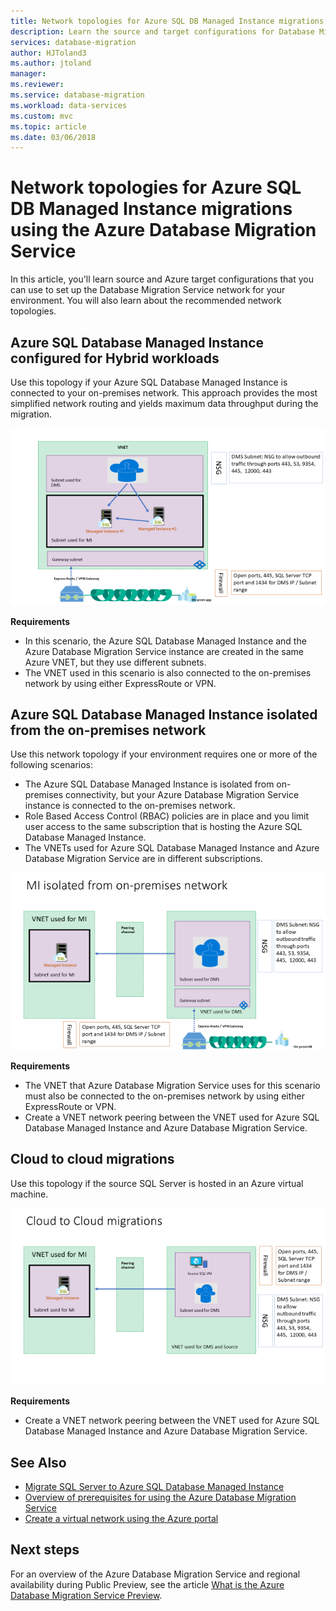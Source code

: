```yaml
---
title: Network topologies for Azure SQL DB Managed Instance migrations using the Azure Database Migration Service | Microsoft Docs
description: Learn the source and target configurations for Database Migration Service.
services: database-migration
author: HJToland3
ms.author: jtoland
manager: 
ms.reviewer: 
ms.service: database-migration
ms.workload: data-services
ms.custom: mvc
ms.topic: article
ms.date: 03/06/2018
---
```


# Network topologies for Azure SQL DB Managed Instance migrations using the Azure Database Migration Service
In this article, you'll learn source and Azure target configurations that you can use to set up the Database Migration Service network for your environment.  You will also learn about the recommended network topologies.

## Azure SQL Database Managed Instance configured for Hybrid workloads 
Use this topology if your Azure SQL Database Managed Instance is connected to your on-premises network. This approach provides the most simplified network routing and yields maximum data throughput during the migration.

![Network Topology for Hybrid Workloads](media\resource-network-topologies\hybrid-workloads.png)

**Requirements**
- In this scenario, the Azure SQL Database Managed Instance and the Azure Database Migration Service instance are created in the same Azure VNET, but they use different subnets.  
- The VNET used in this scenario is also connected to the on-premises network by using either ExpressRoute or VPN.

## Azure SQL Database Managed Instance isolated from the on-premises network
Use this network topology if your environment requires one or more of the following scenarios:
- The Azure SQL Database Managed Instance is isolated from on-premises connectivity, but your Azure Database Migration Service instance is connected to the on-premises network.
- Role Based Access Control (RBAC) policies are in place and you limit user access to the same subscription that is hosting the Azure SQL Database Managed Instance.
- The VNETs used for Azure SQL Database Managed Instance and Azure Database Migration Service are in different subscriptions.

![Network Topology for Managed Instance isolated from the on-premises network](media\resource-network-topologies\mi-isolated-workload.png)

**Requirements**
- The VNET that Azure Database Migration Service uses for this scenario must also be connected to the on-premises network by using either ExpressRoute or VPN.
- Create a VNET network peering between the VNET used for Azure SQL Database Managed Instance and Azure Database Migration Service.


## Cloud to cloud migrations
Use this topology if the source SQL Server is hosted in an Azure virtual machine.

![Network Topology for Cloud-to-Cloud migrations](media\resource-network-topologies\cloud-to-cloud.png)

**Requirements**
- Create a VNET network peering between the VNET used for Azure SQL Database Managed Instance and Azure Database Migration Service.

## See Also
- [Migrate SQL Server to Azure SQL Database Managed Instance](https://docs.microsoft.com/azure/dms/tutorial-sql-server-to-managed-instance)
- [Overview of prerequisites for using the Azure Database Migration Service](https://docs.microsoft.com/azure/dms/pre-reqs)
- [Create a virtual network using the Azure portal](https://docs.microsoft.com/azure/virtual-network/quick-create-portal)

## Next steps
For an overview of the Azure Database Migration Service and regional availability during Public Preview, see the article [What is the Azure Database Migration Service Preview](dms-overview.md). 